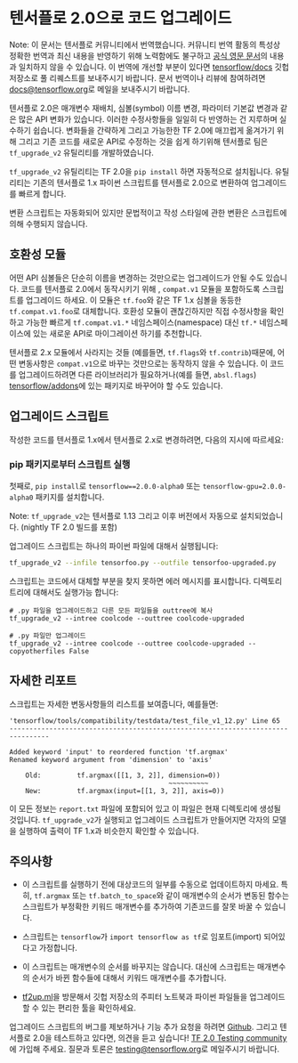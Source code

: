# 텐서플로 2.0으로 코드 업그레이드

Note: 이 문서는 텐서플로 커뮤니티에서 번역했습니다. 커뮤니티 번역 활동의 특성상 정확한 번역과 최신 내용을 반영하기 위해 노력함에도 불구하고 [공식 영문 문서](https://github.com/tensorflow/docs/blob/master/site/en/r2/guide/upgrade.md)의 내용과 일치하지 않을 수 있습니다. 이 번역에 개선할 부분이 있다면 [tensorflow/docs](https://github.com/tensorflow/docs) 깃헙 저장소로 풀 리퀘스트를 보내주시기 바랍니다. 문서 번역이나 리뷰에 참여하려면 [docs@tensorflow.org](https://groups.google.com/a/tensorflow.org/forum/#!forum/docs)로 메일을 보내주시기 바랍니다.

텐서플로 2.0은 매개변수 재배치, 심볼(symbol) 이름 변경, 파라미터 기본값 변경과 같은 많은 API 변화가 있습니다. 이러한 수정사항들을 일일히 다 반영하는 건 지루하며 실수하기 쉽습니다. 변화들을 간략하게 그리고 가능한한 TF 2.0에 매끄럽게 옮겨가기 위해 그리고 기존 코드를 새로운 API로 수정하는 것을 쉽게 하기위해 텐서플로 팀은 `tf_upgrade_v2` 유틸리티를 개발하였습니다.  

`tf_upgrade_v2` 유틸리티는 TF 2.0을 `pip install` 하면 자동적으로 설치됩니다. 유틸리티는 기존의 텐서플로 1.x 파이썬 스크립트를 텐서플로 2.0으로 변환하여 업그레이드를 빠르게 합니다. 

변환 스크립트는 자동화되어 있지만 문법적이고 작성 스타일에 관한 변환은 스크립트에 의해 수행되지 않습니다. 

## 호환성 모듈

어떤 API 심볼들은 단순히 이름을 변경하는 것만으로는 업그레이드가 안될 수도 있습니다. 코드를 텐서플로 2.0에서 동작시키기 위해 , `compat.v1` 모듈을 포함하도록 스크립트를 업그레이드 하세요. 이 모듈은 `tf.foo`와 같은 TF 1.x 심볼을 동등한 `tf.compat.v1.foo`로 대체합니다. 호환성 모듈이 괜찮긴하지만 직접 수정사항을 확인하고 가능한 빠르게 `tf.compat.v1.*` 네임스페이스(namespace) 대신 `tf.*` 네임스페이스에 있는 새로운 API로 마이그레이션 하기를 추천합니다. 

텐서플로 2.x 모듈에서 사라지는 것들 (예를들면, `tf.flags`와 `tf.contrib`)때문에, 어떤 변동사항은 `compat.v1`으로 바꾸는 것만으로는 동작하지 않을 수 있습니다. 이 코드를 업그레이드하려면 다른 라이브러리가 필요하거나(예를 들면, `absl.flags`) [tensorflow/addons](http://www.github.com/tensorflow/addons)에 있는 패키지로 바꾸어야 할 수도 있습니다. 

## 업그레이드 스크립트

작성한 코드를 텐서플로 1.x에서 텐서플로 2.x로 변경하려면, 다음의 지시에 따르세요:

### pip 패키지로부터 스크립트 실행

첫째로, `pip install`로 `tensorflow==2.0.0-alpha0` 또는 `tensorflow-gpu=2.0.0-alpha0` 패키지를 설치합니다.

Note: `tf_upgrade_v2`는 텐서플로 1.13 그리고 이후 버전에서 자동으로 설치되었습니다. (nightly TF 2.0 빌드를 포함)

업그레이드 스크립트는 하나의 파이썬 파일에 대해서 실행됩니다:

```sh
tf_upgrade_v2 --infile tensorfoo.py --outfile tensorfoo-upgraded.py
```

스크립트는 코드에서 대체할 부분을 찾지 못하면 에러 메시지를 표시합니다. 디렉토리 트리에 대해서도 실행가능 합니다:

```
# .py 파일을 업그레이드하고 다른 모든 파일들을 outtree에 복사
tf_upgrade_v2 --intree coolcode --outtree coolcode-upgraded

# .py 파일만 업그레이드
tf_upgrade_v2 --intree coolcode --outtree coolcode-upgraded --copyotherfiles False
```

## 자세한 리포트

스크립트는 자세한 변동사항들의 리스트를 보여줍니다, 예를들면:

```
'tensorflow/tools/compatibility/testdata/test_file_v1_12.py' Line 65
--------------------------------------------------------------------------------

Added keyword 'input' to reordered function 'tf.argmax'
Renamed keyword argument from 'dimension' to 'axis'

    Old:         tf.argmax([[1, 3, 2]], dimension=0))
                                        ~~~~~~~~~~
    New:         tf.argmax(input=[[1, 3, 2]], axis=0))

```
이 모든 정보는 `report.txt` 파일에 포함되어 있고 이 파일은 현재 디렉토리에 생성될 것입니다. `tf_upgrade_v2`가 실행되고 업그레이드 스크립트가 만들어지면 각자의 모델을 실행하여 출력이 TF 1.x과 비슷한지 확인할 수 있습니다.


## 주의사항 

- 이 스크립트를 실행하기 전에 대상코드의 일부를 수동으로 업데이트하지 마세요. 특히, `tf.argmax` 또는 `tf.batch_to_space`와 같이 매개변수의 순서가 변동된 함수는 스크립트가 부정확한 키워드 매개변수를 추가하여 기존코드를 잘못 바꿀 수 있습니다.

- 스크립트는 `tensorflow`가 `import tensorflow as tf`로 임포트(import) 되어있다고 가정합니다.

- 이 스크립트는 매개변수의 순서를 바꾸지는 않습니다. 대신에 스크립트는 매개변수의 순서가 바뀐 함수들에 대해서 키워드 매개변수를 추가합니다.

- [tf2up.ml](http://tf2up.ml)을 방문해서 깃헙 저장소의 주피터 노트북과 파이썬 파일들을 업그레이드할 수 있는 편리한 툴을 확인하세요.

업그레이드 스크립트의 버그를 제보하거나 기능 추가 요청을 하려면 [Github](https://github.com/tensorflow/tensorflow/issues). 그리고 텐서플로 2.0을 테스트하고 있다면, 의견을 듣고 싶습니다! [TF 2.0 Testing community](https://groups.google.com/a/tensorflow.org/forum/#!forum/testing)에 가입해 주세요. 질문과 토론은 [testing@tensorflow.org](mailto:testing@tensorflow.org)로 메일주시기 바랍니다. 
